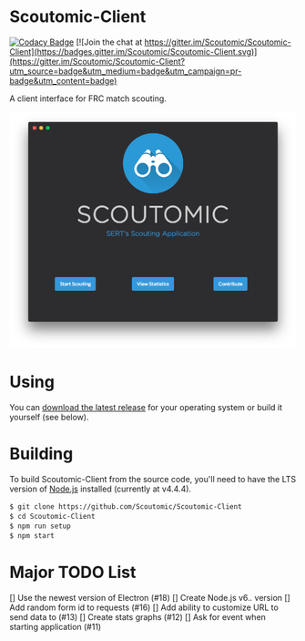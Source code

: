 # Scoutomic-Client

[![Codacy Badge](https://api.codacy.com/project/badge/grade/9a246afa308c49edaa29848054185f60)](https://www.codacy.com/app/dassonville-andrew/Scoutomic-Client)
[![Join the chat at https://gitter.im/Scoutomic/Scoutomic-Client](https://badges.gitter.im/Scoutomic/Scoutomic-Client.svg)](https://gitter.im/Scoutomic/Scoutomic-Client?utm_source=badge&utm_medium=badge&utm_campaign=pr-badge&utm_content=badge)

A client interface for FRC match scouting.

![Screenshot/Mainpage](/screenshots/mainpage.png?raw=true)

# Using

You can [download the latest release](https://github.com/Scoutomic/Scoutomic-Client/releases) for your operating system or build it yourself (see below).

# Building

To build Scoutomic-Client from the source code, you'll need to have the LTS version of [Node.js](https://nodejs.org/) installed (currently at v4.4.4).

```bash
$ git clone https://github.com/Scoutomic/Scoutomic-Client
$ cd Scoutomic-Client
$ npm run setup
$ npm start
```

# Major TODO List

[] Use the newest version of Electron (#18)
[] Create Node.js v6.*.* version
[] Add random form id to requests (#16)
[] Add ability to customize URL to send data to (#13)
[] Create stats graphs (#12)
[] Ask for event when starting application (#11)
